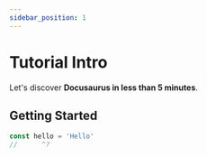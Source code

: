 ```yaml
---
sidebar_position: 1
---
```


# Tutorial Intro

Let's discover **Docusaurus in less than 5 minutes**.

## Getting Started


```ts twoslash title='index.ts'
const hello = 'Hello'
//      ^?
```